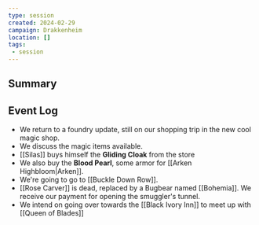 ```yaml
---
type: session
created: 2024-02-29
campaign: Drakkenheim
location: []
tags:
 - session
---
```



## Summary

## Event Log

- We return to a foundry update, still on our shopping trip in the new cool magic shop.
- We discuss the magic items available.
- [[Silas]] buys himself the **Gliding Cloak** from the store
- We also buy the **Blood Pearl**, some armor for [[Arken Highbloom|Arken]].
- We're going to go to [[Buckle Down Row]].
- [[Rose Carver]] is dead, replaced by a Bugbear named [[Bohemia]]. We receive our payment for opening the smuggler's tunnel.
- We intend on going over towards the [[Black Ivory Inn]] to meet up with [[Queen of Blades]] 


